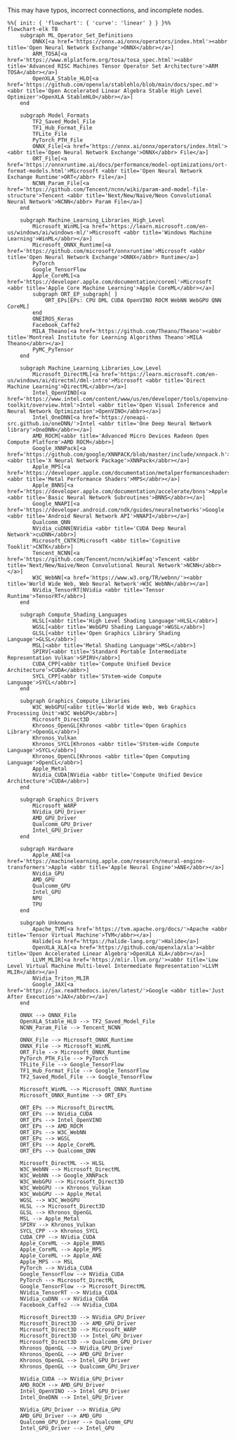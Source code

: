 This may have typos, incorrect connections, and incomplete nodes.

```mermaid
%%{ init: { 'flowchart': { 'curve': 'linear' } } }%%
flowchart-elk TB
    subgraph ML_Operator_Set_Definitions
        ONNX[<a href='https://onnx.ai/onnx/operators/index.html'><abbr title='Open Neural Network Exchange'>ONNX</abbr></a>]
        ARM_TOSA[<a href='https://www.mlplatform.org/tosa/tosa_spec.html'><abbr title='Advanced RISC Machines Tensor Operator Set Architecture'>ARM TOSA</abbr></a>]
        OpenXLA_Stable_HLO[<a href='https://github.com/openxla/stablehlo/blob/main/docs/spec.md'><abbr title='Open Accelerated Linear Algebra Stable High Level Optimizer'>OpenXLA StableHLO</abbr></a>]
    end

    subgraph Model_Formats
        TF2_Saved_Model_File
        TF1_Hub_Format_File
        TFLite_File
        PyTorch_PTH_File
        ONNX_File[<a href='https://onnx.ai/onnx/operators/index.html'><abbr title='Open Neural Network Exchange'>ONNX</abbr> File</a>]
        ORT_File[<a href='https://onnxruntime.ai/docs/performance/model-optimizations/ort-format-models.html'>Microsoft <abbr title='Open Neural Network Exchange Runtime'>ORT</abbr> File</a>]
        NCNN_Param_File[<a href='https://github.com/Tencent/ncnn/wiki/param-and-model-file-structure'>Tencent <abbr title='Next/New/Naive/Neon Convolutional Neural Network'>NCNN</abbr> Param File</a>]
    end

    subgraph Machine_Learning_Libraries_High_Level
        Microsoft_WinML[<a href='https://learn.microsoft.com/en-us/windows/ai/windows-ml/'>Microsoft <abbr title='Windows Machine Learning'>WinML</abbr></a>]
        Microsoft_ONNX_Runtime[<a href='https://github.com/microsoft/onnxruntime'>Microsoft <abbr title='Open Neural Network Exchange'>ONNX</abbr> Runtime</a>]
        PyTorch
        Google_TensorFlow
        Apple_CoreML[<a href='https://developer.apple.com/documentation/coreml'>Microsoft <abbr title='Apple Core Machine Learning'>Apple CoreML</abbr></a>]
        subgraph ORT_EP_subgraph[ ]
            ORT_EPs[EPs: CPU DML CUDA OpenVINO ROCM WebNN WebGPU QNN CoreML]
        end
        ONEIROS_Keras
        Facebook_Caffe2
        MILA_Theano[<a href='https://github.com/Theano/Theano'><abbr title='Montreal Institute for Learning Algorithms Theano'>MILA Theano</abbr></a>]
        PyMC_PyTensor
    end

    subgraph Machine_Learning_Libraries_Low_Level
        Microsoft_DirectML[<a href='https://learn.microsoft.com/en-us/windows/ai/directml/dml-intro'>Microsoft <abbr title='Direct Machine Learning'>DirectML</abbr></a>]
        Intel_OpenVINO[<a href='https://www.intel.com/content/www/us/en/developer/tools/openvino-toolkit/overview.html'>Intel <abbr title='Open Visual Inference and Neural Network Optimization'>OpenVINO</abbr></a>]
        Intel_OneDNN[<a href='https://oneapi-src.github.io/oneDNN/'>Intel <abbr title='One Deep Neural Network library'>OneDNN</abbr></a>]
        AMD_ROCM[<abbr title='Advanced Micro Devices Radeon Open Compute Platform'>AMD ROCM</abbr>]
        Google_XNNPack[<a href='https://github.com/google/XNNPACK/blob/master/include/xnnpack.h'>Google <abbr title='X Neural Network Package'>XNNPack</abbr></a>]
        Apple_MPS[<a href='https://developer.apple.com/documentation/metalperformanceshadersgraph/mpsgraph'>Apple <abbr title='Metal Performance Shaders'>MPS</abbr></a>]
        Apple_BNNS[<a href='https://developer.apple.com/documentation/accelerate/bnns'>Apple <abbr title='Basic Neural Network Subroutines'>BNNS</abbr></a>]
        Google_NNAPI[<a href='https://developer.android.com/ndk/guides/neuralnetworks'>Google <abbr title='Android Neural Network API'>NNAPI</abbr></a>]
        Qualcomm_QNN
        NVidia_cuDNN[NVidia <abbr title='CUDA Deep Neural Network'>cuDNN</abbr>]
        Microsoft_CNTK[Microsoft <abbr title='Cognitive Tooklit'>CNTK</abbr>]
        Tencent_NCNN[<a href='https://github.com/Tencent/ncnn/wiki#faq'>Tencent <abbr title='Next/New/Naive/Neon Convolutional Neural Network'>NCNN</abbr></a>]
        W3C_WebNN[<a href='https://www.w3.org/TR/webnn/'><abbr title='World Wide Web, Web Neural Network'>W3C WebNN</abbr></a>]
        NVidia_TensorRT[NVidia <abbr title='Tensor Runtime'>TensorRT</abbr>]
    end

    subgraph Compute_Shading_Languages
        HLSL[<abbr title='High Level Shading Language'>HLSL</abbr>]
        WGSL[<abbr title='WebGPU Shading Language'>WGSL</abbr>]
        GLSL[<abbr title='Open Graphics Library Shading Language'>GLSL</abbr>]
        MSL[<abbr title='Metal Shading Language'>MSL</abbr>]
        SPIRV[<abbr title='Standard Portable Intermediate Representation Vulkan'>SPIRV</abbr>]
        CUDA_CPP[<abbr title='Compute Unified Device Architecture'>CUDA</abbr>]
        SYCL_CPP[<abbr title='SYstem-wide Compute Language'>SYCL</abbr>]
    end

    subgraph Graphics_Compute_Libraries
        W3C_WebGPU[<abbr title='World Wide Web, Web Graphics Processing Unit'>W3C WebGPU</abbr>]
        Microsoft_Direct3D
        Khronos_OpenGL[Khronos <abbr title='Open Graphics Library'>OpenGL</abbr>]
        Khronos_Vulkan
        Khronos_SYCL[Khronos <abbr title='SYstem-wide Compute Language'>SYCL</abbr>]
        Khronos_OpenCL[Khronos <abbr title='Open Computing Language'>OpenCL</abbr>]
        Apple_Metal
        NVidia_CUDA[NVidia <abbr title='Compute Unified Device Architecture'>CUDA</abbr>]
    end

    subgraph Graphics_Drivers
        Microsoft_WARP
        NVidia_GPU_Driver
        AMD_GPU_Driver
        Qualcomm_GPU_Driver
        Intel_GPU_Driver
    end

    subgraph Hardware
        Apple_ANE[<a href='https://machinelearning.apple.com/research/neural-engine-transformers'>Apple <abbr title='Apple Neural Engine'>ANE</abbr></a>]
        NVidia_GPU
        AMD_GPU
        Qualcomm_GPU
        Intel_GPU
        NPU
        TPU
    end

    subgraph Unknowns
        Apache_TVM[<a href='https://tvm.apache.org/docs/'>Apache <abbr title='Tensor Virtual Machine'>TVM</abbr></a>]
        Halide[<a href='https://halide-lang.org/'>Halide</a>]
        OpenXLA_XLA[<a href='https://github.com/openxla/xla'><abbr title='Open Accelerated Linear Algebra'>OpenXLA XLA</abbr></a>]
        LLVM_MLIR[<a href='https://mlir.llvm.org/'><abbr title='Low Level Virtual Machine Multi-level Intermediate Representation'>LLVM MLIR</abbr></a>]
        NVidia_Triton_MLIR
        Google_JAX[<a href='https://jax.readthedocs.io/en/latest/'>Google <abbr title='Just After Execution'>JAX</abbr></a>]
    end

    ONNX --> ONNX_File
    OpenXLA_Stable_HLO --> TF2_Saved_Model_File
    NCNN_Param_File --> Tencent_NCNN

    ONNX_File --> Microsoft_ONNX_Runtime
    ONNX_File --> Microsoft_WinML
    ORT_File --> Microsoft_ONNX_Runtime
    PyTorch_PTH_File --> PyTorch
    TFLite_File --> Google_TensorFlow
    TF1_Hub_Format_File --> Google_TensorFlow
    TF2_Saved_Model_File --> Google_TensorFlow

    Microsoft_WinML --> Microsoft_ONNX_Runtime
    Microsoft_ONNX_Runtime --> ORT_EPs

    ORT_EPs --> Microsoft_DirectML
    ORT_EPs --> NVidia_CUDA
    ORT_EPs --> Intel_OpenVINO
    ORT_EPs --> AMD_ROCM
    ORT_EPs --> W3C_WebNN
    ORT_EPs --> WGSL
    ORT_EPs --> Apple_CoreML
    ORT_EPs --> Qualcomm_QNN

    Microsoft_DirectML --> HLSL
    W3C_WebNN --> Microsoft_DirectML
    W3C_WebNN --> Google_XNNPack
    W3C_WebGPU --> Microsoft_Direct3D
    W3C_WebGPU --> Khronos_Vulkan
    W3C_WebGPU --> Apple_Metal
    WGSL --> W3C_WebGPU
    HLSL --> Microsoft_Direct3D
    GLSL --> Khronos_OpenGL
    MSL --> Apple_Metal
    SPIRV --> Khronos_Vulkan
    SYCL_CPP --> Khronos_SYCL
    CUDA_CPP --> NVidia_CUDA
    Apple_CoreML --> Apple_BNNS
    Apple_CoreML --> Apple_MPS
    Apple_CoreML --> Apple_ANE
    Apple_MPS --> MSL
    PyTorch --> NVidia_CUDA
    Google_TensorFlow --> NVidia_CUDA
    PyTorch --> Microsoft_DirectML
    Google_TensorFlow --> Microsoft_DirectML
    NVidia_TensorRT --> NVidia_CUDA
    NVidia_cuDNN --> NVidia_CUDA
    Facebook_Caffe2 --> NVidia_CUDA

    Microsoft_Direct3D --> NVidia_GPU_Driver
    Microsoft_Direct3D --> AMD_GPU_Driver
    Microsoft_Direct3D --> Microsoft_WARP
    Microsoft_Direct3D --> Intel_GPU_Driver
    Microsoft_Direct3D --> Qualcomm_GPU_Driver
    Khronos_OpenGL --> NVidia_GPU_Driver
    Khronos_OpenGL --> AMD_GPU_Driver
    Khronos_OpenGL --> Intel_GPU_Driver
    Khronos_OpenGL --> Qualcomm_GPU_Driver

    NVidia_CUDA --> NVidia_GPU_Driver
    AMD_ROCM --> AMD_GPU_Driver
    Intel_OpenVINO --> Intel_GPU_Driver
    Intel_OneDNN --> Intel_GPU_Driver

    NVidia_GPU_Driver --> NVidia_GPU
    AMD_GPU_Driver --> AMD_GPU
    Qualcomm_GPU_Driver --> Qualcomm_GPU
    Intel_GPU_Driver --> Intel_GPU
```

<!--
TODO: Figure out how to add links to Mermaid diagram.

- Apple Model Intermediate Language Model Intermediate Language
- Apple ANE extra link https://github.com/hollance/neural-engine
- Google TPU Tensor Processing Unit https://en.wikipedia.org/wiki/Tensor_Processing_Unit
- ONNX https://github.com/onnx/onnx/blob/main/docs/Operators.md#Sqrt

TODO: Integrate all/some of these into diagram...

- PyTorch https://pytorch.org/docs/stable/generated/
- TensorFlow https://www.tensorflow.org/api_docs/python/
- ONNX Runtime https://onnxruntime.ai/
- DirectML https://learn.microsoft.com/en-us/windows/ai/directml/dml-intro https://learn.microsoft.com/en-us/windows/win32/api/directml/ns-directml-dml_element_wise_sqrt_operator_desc
- NVIDIA® CUDA® Deep Neural Network LIbrary (cuDNN) " is a GPU-accelerated library of primitives for deep neural networks. It provides highly tuned implementations of operations arising frequently - in DNN applications." https://docs.nvidia.com/deeplearning/cudnn/developer-guide/index.html
- Intel plaidML "PlaidML is a portable tensor compiler." https://www.intel.com/content/www/us/en/artificial-intelligence/plaidml.html
- LLVM IR
- CUDA
- AMD Vitis ORT EP https://github.com/Xilinx/Vitis-AI, https://onnxruntime.ai/docs/execution-providers/Vitis-AI-ExecutionProvider.html
- Vitis AI DPU Deep Learning Processor Unit
- https://mlir.llvm.org/docs/Dialects/Linalg/
- OpenHLO?
- IREE team? OpenXLA initiative.
- BLAS

TODO: Add links:
    https://halide-lang.org/
    https://github.com/halide/Halide
TODO: Add links:
    ONEIROS_Keras
        JAX
        TF
        PyTorch

- High level: ONNX, PT, TF
- Low level instructions: x86, HLSL, CUDA...
-->

<!--
Resources:
https://mermaid.js.org/syntax/flowchart.html
https://mermaid.live/edit
-->
